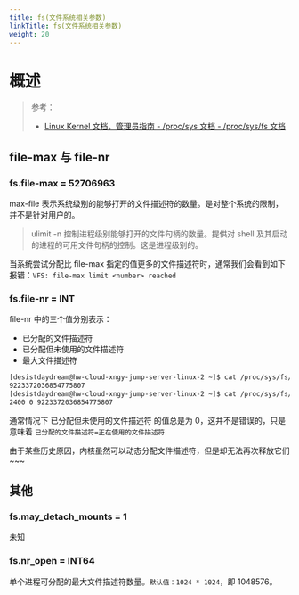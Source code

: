 ```yaml
---
title: fs(文件系统相关参数)
linkTitle: fs(文件系统相关参数)
weight: 20
---
```


# 概述

> 参考：
>
> - [Linux Kernel 文档，管理员指南 - /proc/sys 文档 - /proc/sys/fs 文档](https://www.kernel.org/doc/html/latest/admin-guide/sysctl/fs.html)

## file-max 与 file-nr

### fs.file-max = 52706963

max-file 表示系统级别的能够打开的文件描述符的数量。是对整个系统的限制，并不是针对用户的。

> ulimit -n 控制进程级别能够打开的文件句柄的数量。提供对 shell 及其启动的进程的可用文件句柄的控制。这是进程级别的。

当系统尝试分配比 file-max 指定的值更多的文件描述符时，通常我们会看到如下报错：`VFS: file-max limit <number> reached`

### fs.file-nr = INT

file-nr 中的三个值分别表示：

- 已分配的文件描述符
- 已分配但未使用的文件描述符
- 最大文件描述符

```bash
[desistdaydream@hw-cloud-xngy-jump-server-linux-2 ~]$ cat /proc/sys/fs/file-max
9223372036854775807
[desistdaydream@hw-cloud-xngy-jump-server-linux-2 ~]$ cat /proc/sys/fs/file-nr
2400 0 9223372036854775807
```

通常情况下 已分配但未使用的文件描述符 的值总是为 0，这并不是错误的，只是意味着 `已分配的文件描述符=正在使用的文件描述符`

由于某些历史原因，内核虽然可以动态分配文件描述符，但是却无法再次释放它们~~~

## 其他

### fs.may_detach_mounts = 1

未知

### fs.nr_open = INT64

单个进程可分配的最大文件描述符数量。`默认值：1024 * 1024`，即 1048576。
